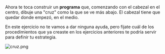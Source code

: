 Ahora te toca construir un **programa** que, comenzando con el cabezal en el centro, dibuje una "cruz" como la que se ve más abajo. El cabezal tiene que quedar donde empezó, en el medio.

En este ejercicio no te vamos a dar ninguna ayuda, pero fijate cuál de los procedimientos que ya creaste en los ejercicios anteriores te podría servir para definir tu estrategia.

![cruz.png](https://raw.githubusercontent.com/sagrado-corazon-alcal/mumuki-guia-fundamentos-practica-procedimientos/master/images/cruz.png)